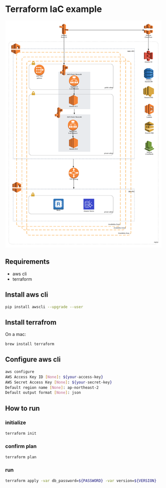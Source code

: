 # Terraform IaC example

![architecture](./docs/images/architecture.png "architecture")

## Requirements
- aws cli
- terraform

## Install aws cli
```sh
pip install awscli --upgrade --user
```

## Install terrafrom
On a mac:
```sh
brew install terraform
```

## Configure aws cli
```sh
aws configure
AWS Access Key ID [None]: ${your-access-key}
AWS Secret Access Key [None]: ${your-secret-key}
Default region name [None]: ap-northeast-2
Default output format [None]: json
```

## How to run
### initialize
```sh
terraform init
```
### confirm plan
```sh
terraform plan
```

### run
```sh
terraform apply -var db_password=${PASSWORD} -var version=${VERSION}
```